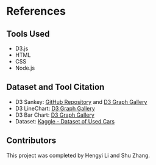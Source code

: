 # References

## Tools Used
- D3.js
- HTML
- CSS
- Node.js

## Dataset and Tool Citation
- D3 Sankey: [GitHub Repository](https://github.com/d3/d3-sankey) and [D3 Graph Gallery](https://d3-graph-gallery.com/sankey)
- D3 LineChart: [D3 Graph Gallery](https://d3-graph-gallery.com/line)
- D3 Bar Chart: [D3 Graph Gallery](https://d3-graph-gallery.com/barplot)
- Dataset: [Kaggle - Dataset of Used Cars](https://www.kaggle.com/datasets/volkanastasia/dataset-of-used-cars)

## Contributors
This project was completed by Hengyi Li and Shu Zhang.

